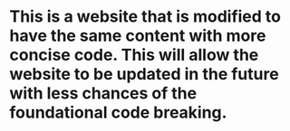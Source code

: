 # This is a website that is modified to have the same content with more concise code. This will allow the website to be updated in the future with less chances of the foundational code breaking.